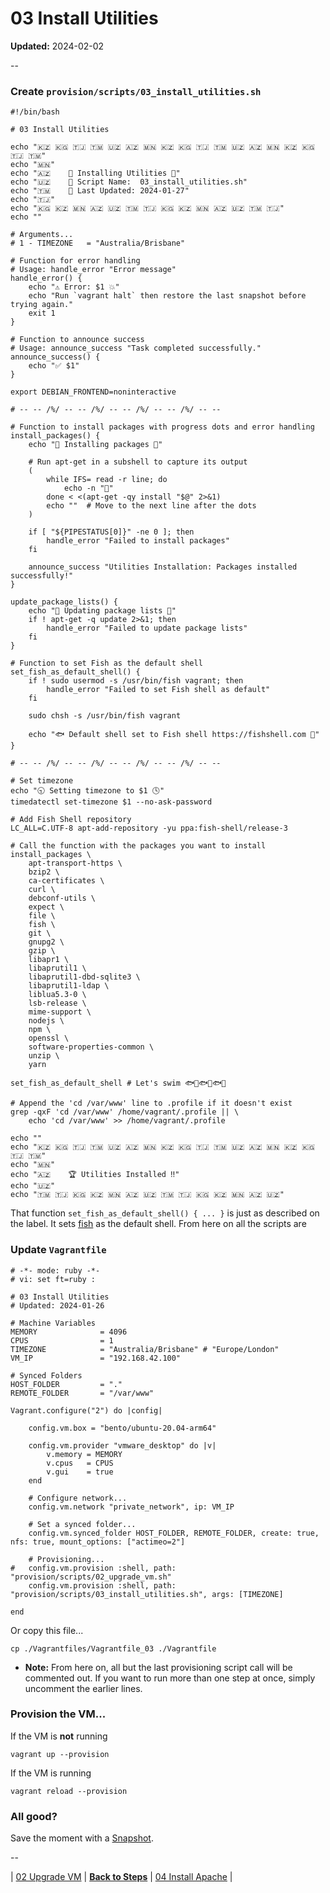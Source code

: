 # 03 Install Utilities

**Updated:** 2024-02-02

--

### Create `provision/scripts/03_install_utilities.sh`

```
#!/bin/bash

# 03 Install Utilities

echo "🇰🇿 🇰🇬 🇹🇯 🇹🇲 🇺🇿 🇦🇿 🇲🇳 🇰🇿 🇰🇬 🇹🇯 🇹🇲 🇺🇿 🇦🇿 🇲🇳 🇰🇿 🇰🇬 🇹🇯 🇹🇲"
echo "🇲🇳"
echo "🇦🇿    🚀 Installing Utilities 🚀"
echo "🇺🇿    📜 Script Name:  03_install_utilities.sh"
echo "🇹🇲    📅 Last Updated: 2024-01-27"
echo "🇹🇯"
echo "🇰🇬 🇰🇿 🇲🇳 🇦🇿 🇺🇿 🇹🇲 🇹🇯 🇰🇬 🇰🇿 🇲🇳 🇦🇿 🇺🇿 🇹🇲 🇹🇯"
echo ""

# Arguments...
# 1 - TIMEZONE   = "Australia/Brisbane"

# Function for error handling
# Usage: handle_error "Error message"
handle_error() {
	echo "⚠️ Error: $1 💥"
	echo "Run `vagrant halt` then restore the last snapshot before trying again."
	exit 1
}

# Function to announce success
# Usage: announce_success "Task completed successfully."
announce_success() {
	echo "✅ $1"
}

export DEBIAN_FRONTEND=noninteractive

# -- -- /%/ -- -- /%/ -- -- /%/ -- -- /%/ -- --

# Function to install packages with progress dots and error handling
install_packages() {
	echo "🔄 Installing packages 🔄"

	# Run apt-get in a subshell to capture its output
	(
		while IFS= read -r line; do
			echo -n "🐌"
		done < <(apt-get -qy install "$@" 2>&1)
		echo ""  # Move to the next line after the dots
	)

	if [ "${PIPESTATUS[0]}" -ne 0 ]; then
		handle_error "Failed to install packages"
	fi

	announce_success "Utilities Installation: Packages installed successfully!"
}

update_package_lists() {
	echo "🔄 Updating package lists 🔄"
	if ! apt-get -q update 2>&1; then
		handle_error "Failed to update package lists"
	fi
}

# Function to set Fish as the default shell
set_fish_as_default_shell() {
	if ! sudo usermod -s /usr/bin/fish vagrant; then
		handle_error "Failed to set Fish shell as default"
	fi

	sudo chsh -s /usr/bin/fish vagrant

	echo "🐟 Default shell set to Fish shell https://fishshell.com 🐠"
}

# -- -- /%/ -- -- /%/ -- -- /%/ -- -- /%/ -- --

# Set timezone
echo "🕤 Setting timezone to $1 🕓"
timedatectl set-timezone $1 --no-ask-password

# Add Fish Shell repository
LC_ALL=C.UTF-8 apt-add-repository -yu ppa:fish-shell/release-3

# Call the function with the packages you want to install
install_packages \
	apt-transport-https \
	bzip2 \
	ca-certificates \
	curl \
	debconf-utils \
	expect \
	file \
	fish \
	git \
	gnupg2 \
	gzip \
	libapr1 \
	libaprutil1 \
	libaprutil1-dbd-sqlite3 \
	libaprutil1-ldap \
	liblua5.3-0 \
	lsb-release \
	mime-support \
	nodejs \
	npm \
	openssl \
	software-properties-common \
	unzip \
	yarn

set_fish_as_default_shell # Let's swim 🐟🐠🐟🐠🐟🐠

# Append the 'cd /var/www' line to .profile if it doesn't exist
grep -qxF 'cd /var/www' /home/vagrant/.profile || \
	echo 'cd /var/www' >> /home/vagrant/.profile

echo ""
echo "🇰🇿 🇰🇬 🇹🇯 🇹🇲 🇺🇿 🇦🇿 🇲🇳 🇰🇿 🇰🇬 🇹🇯 🇹🇲 🇺🇿 🇦🇿 🇲🇳 🇰🇿 🇰🇬 🇹🇯 🇹🇲"
echo "🇲🇳"
echo "🇦🇿    🏆 Utilities Installed ‼️"
echo "🇺🇿"
echo "🇹🇲 🇹🇯 🇰🇬 🇰🇿 🇲🇳 🇦🇿 🇺🇿 🇹🇲 🇹🇯 🇰🇬 🇰🇿 🇲🇳 🇦🇿 🇺🇿"
```

That function `set_fish_as_default_shell() { ... }` is just as described on the label. It sets [fish](https://fishshell.com) as the default shell. From here on all the scripts are 


### Update `Vagrantfile`

```
# -*- mode: ruby -*-
# vi: set ft=ruby :

# 03 Install Utilities
# Updated: 2024-01-26

# Machine Variables
MEMORY              = 4096
CPUS                = 1
TIMEZONE            = "Australia/Brisbane" # "Europe/London"
VM_IP               = "192.168.42.100"

# Synced Folders
HOST_FOLDER         = "."
REMOTE_FOLDER       = "/var/www"

Vagrant.configure("2") do |config|

	config.vm.box = "bento/ubuntu-20.04-arm64"

	config.vm.provider "vmware_desktop" do |v|
		v.memory = MEMORY
		v.cpus   = CPUS
		v.gui    = true
	end

	# Configure network...
	config.vm.network "private_network", ip: VM_IP

	# Set a synced folder...
	config.vm.synced_folder HOST_FOLDER, REMOTE_FOLDER, create: true, nfs: true, mount_options: ["actimeo=2"]

	# Provisioning...
#	config.vm.provision :shell, path: "provision/scripts/02_upgrade_vm.sh"
	config.vm.provision :shell, path: "provision/scripts/03_install_utilities.sh", args: [TIMEZONE]

end
```

Or copy this file...

```
cp ./Vagrantfiles/Vagrantfile_03 ./Vagrantfile
```

* **Note:** From here on, all but the last provisioning script call will be commented out. If you want to run more than one step at once, simply uncomment the earlier lines.

### Provision the VM...

If the VM is **not** running

```
vagrant up --provision
```

If the VM is running

```
vagrant reload --provision
```

### All good?

Save the moment with a [Snapshot](./Snapshots.md).

--

| [02 Upgrade VM](./02_Upgrade_VM.md)
| [**Back to Steps**](../README.md)
| [04 Install Apache](./04_Install_Apache.md)
|
